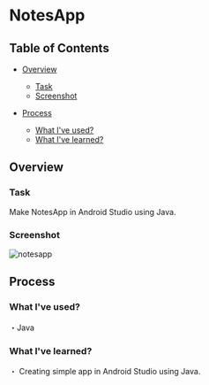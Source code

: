 # NotesApp

## Table of Contents

* [Overview](#overview)
  * [Task](#task)
  * [Screenshot](#screenshot)

* [Process](#process)
  * [What I've used?](#wiu)
  * [What I've learned?](#wil)

<a name="overview"/>

## Overview

<a name="task"/>

### Task

Make NotesApp in Android Studio using Java.

<a name="screenshot"/>

### Screenshot

![notesapp](https://github.com/oskarczestkowski/NotesApp/assets/100945614/bc0b6e17-3853-47fd-b868-f696a400e228)


<a name="process"/>

## Process

<a name="wiu"/>

### What I've used?

・Java

<a name="wil"/>

### What I've learned?

・ Creating simple app in Android Studio using Java.

